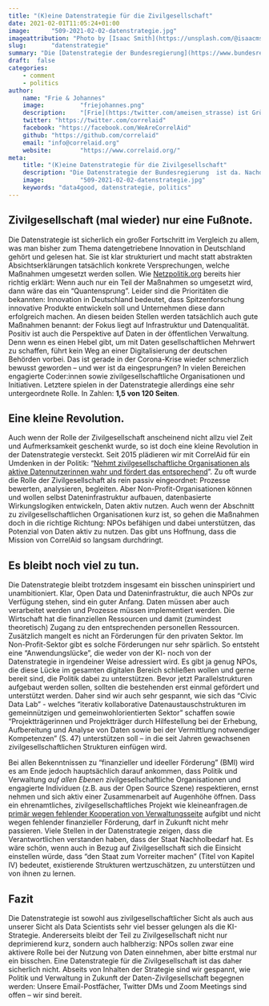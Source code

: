 ```yaml
---
title: "(K)eine Datenstrategie für die Zivilgesellschaft"
date: 2021-02-01T11:05:24+01:00
image:      "509-2021-02-02-datenstrategie.jpg"
imageattribution: "Photo by [Isaac Smith](https://unsplash.com/@isaacmsmith?utm_source=unsplash&amp;utm_medium=referral&amp;utm_content=creditCopyText) on [Unsplash](https://unsplash.com/s/photos/data?utm_source=unsplash&amp;utm_medium=referral&amp;utm_content=creditCopyText)"
slug:       "datenstrategie"
summary: "Die [Datenstrategie der Bundesregierung](https://www.bundesregierung.de/breg-de/suche/datenstrategie-der-bundesregierung-1845632)  ist da. Nachdem wir uns bei CorrelAid seit 2015 mit allem beschäftigen, was mit Datennutzung in der Zivilgesellschaft zu tun hat, nehmen Frie (COO) und Johannes (Vorstandsvorsitzender) die Strategie einmal aus dieser Perspektive unter die Lupe."
draft:  false
categories:       
    - comment
    - politics
author: 
    name: "Frie & Johannes"
    image:          "friejohannes.png"
    description:    "[Frie](https:/twitter.com/ameisen_strasse) ist Gründungsmitglied von CorrelAid und kümmert sich seit Februar 2020 als hauptamtlicher COO um CorrelAids Data4Good-Projekte mit zivilgesellschaftlichen Organisationen. [Johannes](https:/twitter.com/jj_mllr) hatte 2015 die Idee für CorrelAid und ist seitdem Vorstandsvorsitzender."
    twitter: "https://twitter.com/correlaid"
    facebook: "https://facebook.com/WeAreCorrelAid"
    github: "https://github.com/correlaid"
    email: "info@correlaid.org"
    website:        "https://www.correlaid.org/"
meta:
    title: "(K)eine Datenstrategie für die Zivilgesellschaft"
    description: "Die Datenstrategie der Bundesregierung  ist da. Nachdem wir uns bei CorrelAid seit 2015 mit allem beschäftigen, was mit Datennutzung in der Zivilgesellschaft zu tun hat, nehmen Frie (COO) und Johannes (Vorstandsvorsitzender) die Strategie einmal aus dieser Perspektive unter die Lupe."
    image:          "509-2021-02-02-datenstrategie.jpg"
    keywords: "data4good, datenstrategie, politics"
---
```

## Zivilgesellschaft (mal wieder) nur eine Fußnote.
Die Datenstrategie ist sicherlich ein großer Fortschritt im Vergleich zu allem, was man bisher zum Thema datengetriebene Innovation in Deutschland gehört und gelesen hat. Sie ist klar strukturiert und macht statt abstrakten Absichtserklärungen tatsächlich konkrete Versprechungen, welche Maßnahmen umgesetzt werden sollen. Wie [Netzpolitik.org](https://netzpolitik.org/2021/datenstrategie-der-bundesregierung-die-richtung-stimmt-aber-der-weg-ist-noch-weit/) bereits hier richtig erklärt: Wenn auch nur ein Teil der Maßnahmen so umgesetzt wird, dann wäre das ein “Quantensprung”. Leider sind die Prioritäten die bekannten: Innovation in Deutschland bedeutet, dass Spitzenforschung innovative Produkte entwickeln soll und Unternehmen diese dann erfolgreich machen. An diesen beiden Stellen werden tatsächlich auch gute Maßnahmen benannt: der Fokus liegt auf Infrastruktur und Datenqualität. Positiv ist auch die Perspektive auf Daten in der öffentlichen Verwaltung. Denn wenn es einen Hebel gibt, um mit Daten gesellschaftlichen Mehrwert zu schaffen, führt kein Weg an einer Digitalisierung der deutschen Behörden vorbei. Das ist gerade in der Corona-Krise wieder schmerzlich bewusst geworden – und wer ist da eingesprungen? In vielen Bereichen engagierte Coder:innen sowie zivilgesellschaftliche Organisationen und Initiativen. Letztere spielen in der Datenstrategie allerdings eine sehr untergeordnete Rolle. In Zahlen: **1,5 von 120 Seiten**.

## Eine kleine Revolution.
Auch wenn der Rolle der Zivilgesellschaft anscheinend nicht allzu viel Zeit und Aufmerksamkeit geschenkt wurde, so ist doch eine kleine Revolution in der Datenstrategie versteckt. Seit 2015 plädieren wir mit CorrelAid für ein Umdenken in der Politik: “[Nehmt zivilgesellschaftliche Organisationen als aktive Datennutzerinnen wahr und fördert das entsprechend](https://medium.com/@mueller.johannes.j/ki-strategie-zivilgesellschaft-an-der-seitenlinie-bf6bf985ab21)”. Zu oft wurde die Rolle der Zivilgesellschaft als rein passiv eingeordnet: Prozesse bewerten, analysieren, begleiten. Aber Non-Profit-Organisationen können und wollen selbst Dateninfrastruktur aufbauen, datenbasierte Wirkungslogiken entwickeln, Daten aktiv nutzen.
Auch wenn der Abschnitt zu zivilgesellschaftlichen Organisationen kurz ist, so gehen die Maßnahmen doch in die richtige Richtung: NPOs befähigen und dabei unterstützen, das Potenzial von Daten aktiv zu nutzen. Das gibt uns Hoffnung, dass die Mission von CorrelAid so langsam durchdringt.

## Es bleibt noch viel zu tun.
Die Datenstrategie bleibt trotzdem insgesamt ein bisschen uninspiriert und unambitioniert. Klar, Open Data und Dateninfrastruktur, die auch NPOs zur Verfügung stehen, sind ein guter Anfang. Daten müssen aber auch verarbeitet werden und Prozesse müssen implementiert werden. Die Wirtschaft hat die finanziellen Ressourcen und damit (zumindest theoretisch) Zugang zu den entsprechenden personellen Ressourcen. Zusätzlich mangelt es nicht an Förderungen für den privaten Sektor. Im Non-Profit-Sektor gibt es solche Förderungen nur sehr spärlich. So entsteht eine “Anwendungslücke”, die weder von der KI- noch von der Datenstrategie in irgendeiner Weise adressiert wird. Es gibt ja genug NPOs, die diese Lücke im gesamten digitalen Bereich schließen wollen und gerne bereit sind, die Politik dabei zu unterstützen. Bevor jetzt Parallelstrukturen aufgebaut werden sollen, sollten die bestehenden erst einmal gefördert und unterstützt werden. Daher sind wir auch sehr gespannt, wie sich das “Civic Data Lab” - welches “iterativ kollaborative Datenaustauschstrukturen im gemeinnützigen und gemeinwohlorientierten Sektor” schaffen sowie “Projektträgerinnen und Projektträger durch Hilfestellung bei der Erhebung, Aufbereitung und Analyse von Daten sowie bei der Vermittlung notwendiger Kompetenzen” (S. 47) unterstützen soll – in die seit Jahren gewachsenen zivilgesellschaftlichen Strukturen einfügen wird. 

Bei allen Bekenntnissen zu “finanzieller und ideeller Förderung” (BMI) wird es am Ende jedoch hauptsächlich darauf ankommen, dass Politik und Verwaltung _auf allen Ebenen_ zivilgesellschaftliche Organisationen und engagierte Individuen (z.B. aus der Open Source Szene) respektieren, ernst nehmen und sich aktiv einer Zusammenarbeit auf Augenhöhe öffnen. Dass ein ehrenamtliches, zivilgesellschaftliches Projekt wie kleineanfragen.de [primär wegen fehlender Kooperation von Verwaltungsseite](https://kleineanfragen.de/info/stilllegung) aufgibt und nicht wegen fehlender finanzieller Förderung, darf in Zukunft nicht mehr passieren. Viele Stellen in der Datenstrategie zeigen, dass die Verantwortlichen verstanden haben, dass der Staat Nachholbedarf hat. Es wäre schön, wenn auch in Bezug auf Zivilgesellschaft sich die Einsicht einstellen würde,  dass “den Staat zum Vorreiter machen” (Titel von Kapitel IV) bedeutet, existierende Strukturen wertzuschätzen, zu unterstützen und von ihnen zu lernen. 

## Fazit
Die Datenstrategie ist sowohl aus zivilgesellschaftlicher Sicht als auch aus unserer Sicht als Data Scientists sehr viel besser gelungen als die KI-Strategie. Andererseits bleibt der Teil zu Zivilgesellschaft nicht nur deprimierend kurz, sondern auch halbherzig: NPOs sollen zwar eine aktivere Rolle bei der Nutzung von Daten einnehmen, aber bitte erstmal nur ein bisschen. Eine Datenstrategie für die Zivilgesellschaft ist das daher sicherlich nicht. Abseits von Inhalten der Strategie sind wir gespannt, wie Politik und Verwaltung in Zukunft der Daten-Zivilgesellschaft begegnen werden: Unsere Email-Postfächer, Twitter DMs und Zoom Meetings sind offen – wir sind bereit. 
